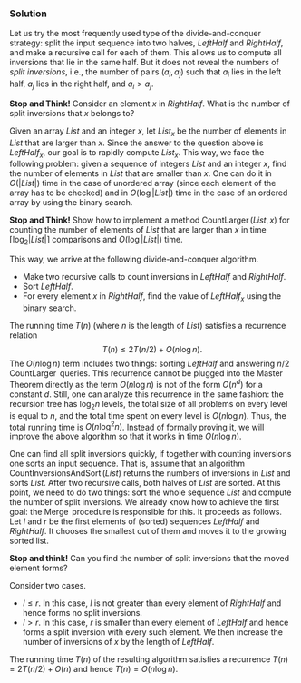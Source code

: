 
### Solution

Let us try the most frequently used type of the divide-and-conquer strategy:
split the input sequence into two halves, $\mathit{LeftHalf}$
and $\mathit{RightHalf}$, and make
a recursive call for each of them. This allows us to compute all
inversions that lie in the same half.
But it does not reveal
the
numbers of *split inversions*, i.e., the number of pairs $(a_i, a_j)$
such that $a_i$ lies in the left half, $a_j$ lies
in the right half, and $a_i>a_j$.

**Stop and Think!** Consider an element $x$ in $\mathit{RightHalf}$.
What is the number of split inversions that $x$ belongs to?

Given an array $\mathit{List}$ and an integer $x$, let $\mathit{List}_x$
be the number of elements in $\mathit{List}$ that are larger than $x$.
Since the answer to the question above is $\mathit{LeftHalf}_x$, our goal is to
rapidly compute $\mathit{List}_x$.
This way, we face the following problem: given a sequence of integers
$\mathit{List}$ and an integer $x$, find the number of elements in $\mathit{List}$
that are smaller than $x$.
One can do it in $O(|\mathit{List}|)$ time in the case of unordered array
(since each element of the array has to be checked) and
in $O(\log |\mathit{List}|)$ time in the case of an ordered array
by using the binary search.

**Stop and Think!**
Show how to implement a method $\operatorname{CountLarger}(\mathit{List}, x)$
for counting the number of elements of $List$ that are larger than $x$
in time $\left\lceil \log_2|\mathit{List}| \right\rceil$ comparisons and $O(\log|\mathit{List}|)$ time.

This way, we arrive at the following divide-and-conquer algorithm.
* Make two recursive calls to count inversions in $\mathit{LeftHalf}$ and $\mathit{RightHalf}$.
* Sort $\mathit{LeftHalf}$.
* For every element $x$ in $\mathit{RightHalf}$, find the value of $\mathit{LeftHalf}_x$
  using the binary search.

The running time $T(n)$ (where $n$ is the length of $\mathit{List}$)
satisfies a recurrence relation
$$T(n) \le 2T(n/2)+O(n\log n).$$
The $O(n\log n)$ term includes two things: sorting $\mathit{LeftHalf}$
and answering $n/2$ $\operatorname{CountLarger}$ queries. This recurrence
cannot be plugged into the Master Theorem directly as the term $O(n\log n)$
is not of the form $O(n^d)$ for a constant $d$. Still, one can analyze
this recurrence in the same fashion: the recursion tree has $\log_2 n$ levels,
the total size of all problems on every level is equal to $n$,
and the total time spent on every level is $O(n\log n)$.
Thus, the total running time is $O(n\log^2n)$.
Instead of formally proving it,
we will improve the above algorithm so that
it works in time $O(n\log n)$.

One can find all split inversions quickly, if together with counting
inversions one sorts an input sequence. That is, assume that
an algorithm $\operatorname{CountInversionsAndSort}(\mathit{List})$
returns the numbers of inversions in $\mathit{List}$ and sorts $\mathit{List}$.
After two recursive calls, both halves of $\mathit{List}$
are sorted. At this point, we need to do two things:
sort the whole sequence $\mathit{List}$ and compute the number of split inversions.
We already know how to achieve the first goal: the $\operatorname{Merge}$ procedure
is responsible for this.
It proceeds as follows.
Let $l$ and $r$ be the first elements of (sorted) sequences $\mathit{LeftHalf}$ and
$\mathit{RightHalf}$. It chooses the smallest
out of them and moves it to the growing sorted list.

**Stop and think!** Can you find the number of split
inversions that the moved element forms?

Consider two cases.

 * $l \le r$. In this case, $l$ is not greater than every element of
$\mathit{RightHalf}$ and hence forms no split inversions.
 * $l > r$. In this case, $r$ is smaller than every element
of $\mathit{LeftHalf}$ and hence forms a split inversion
with every such element. We then increase the number of inversions of $x$
by the length of $\mathit{LeftHalf}$.

The running time $T(n)$ of the resulting algorithm satisfies
a recurrence $T(n)=2T(n/2)+O(n)$ and hence $T(n)=O(n\log n)$.